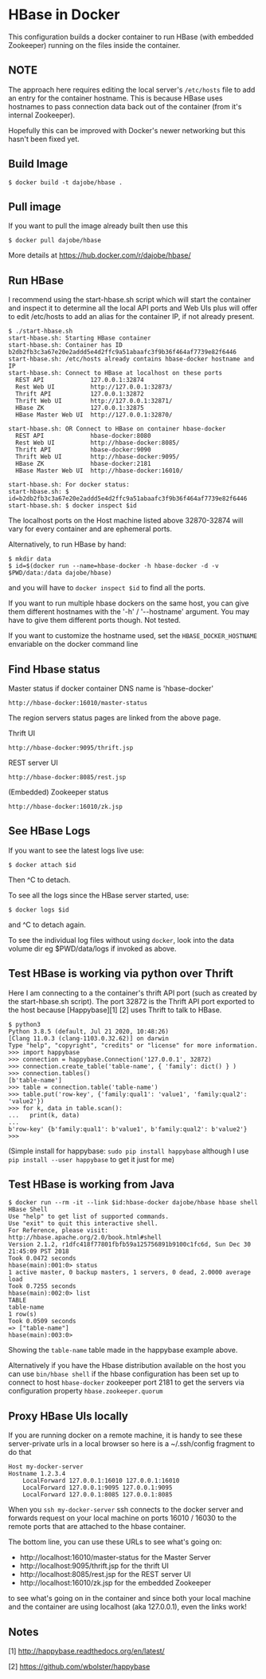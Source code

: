 HBase in Docker
===============

This configuration builds a docker container to run HBase (with
embedded Zookeeper) running on the files inside the container.

NOTE
----

The approach here requires editing the local server's `/etc/hosts`
file to add an entry for the container hostname.  This is because
HBase uses hostnames to pass connection data back out of the
container (from it's internal Zookeeper).

Hopefully this can be improved with Docker's newer networking
but this hasn't been fixed yet.


Build Image
-----------

    $ docker build -t dajobe/hbase .


Pull image
----------

If you want to pull the image already built then use this

    $ docker pull dajobe/hbase

More details at https://hub.docker.com/r/dajobe/hbase/


Run HBase
---------

I recommend using the start-hbase.sh script which will start the
container and inspect it to determine all the local API ports and Web
UIs plus will offer to edit /etc/hosts to add an alias for the
container IP, if not already present.

	$ ./start-hbase.sh
	start-hbase.sh: Starting HBase container
	start-hbase.sh: Container has ID b2db2fb3c3a67e20e2addd5e4d2ffc9a51abaafc3f9b36f464af7739e82f6446
	start-hbase.sh: /etc/hosts already contains hbase-docker hostname and IP
	start-hbase.sh: Connect to HBase at localhost on these ports
	  REST API             127.0.0.1:32874
	  Rest Web UI          http://127.0.0.1:32873/
	  Thrift API           127.0.0.1:32872
	  Thrift Web UI        http://127.0.0.1:32871/
	  HBase ZK             127.0.0.1:32875
	  HBase Master Web UI  http://127.0.0.1:32870/

	start-hbase.sh: OR Connect to HBase on container hbase-docker
	  REST API             hbase-docker:8080
	  Rest Web UI          http://hbase-docker:8085/
	  Thrift API           hbase-docker:9090
	  Thrift Web UI        http://hbase-docker:9095/
	  HBase ZK             hbase-docker:2181
	  HBase Master Web UI  http://hbase-docker:16010/

	start-hbase.sh: For docker status:
	start-hbase.sh: $ id=b2db2fb3c3a67e20e2addd5e4d2ffc9a51abaafc3f9b36f464af7739e82f6446
	start-hbase.sh: $ docker inspect $id

The localhost ports on the Host machine listed above 32870-32874 will
vary for every container and are ephemeral ports.

Alternatively, to run HBase by hand:

    $ mkdir data
    $ id=$(docker run --name=hbase-docker -h hbase-docker -d -v $PWD/data:/data dajobe/hbase)

and you will have to `docker inspect $id` to find all the ports.

If you want to run multiple hbase dockers on the same host, you can
give them different hostnames with the '-h' / '--hostname' argument.
You may have to give them different ports though.  Not tested.

If you want to customize the hostname used, set the
`HBASE_DOCKER_HOSTNAME` envariable on the docker command line


Find Hbase status
-----------------

Master status if docker container DNS name is 'hbase-docker'

    http://hbase-docker:16010/master-status

The region servers status pages are linked from the above page.

Thrift UI

    http://hbase-docker:9095/thrift.jsp

REST server UI

    http://hbase-docker:8085/rest.jsp

(Embedded) Zookeeper status

    http://hbase-docker:16010/zk.jsp


See HBase Logs
--------------

If you want to see the latest logs live use:

    $ docker attach $id

Then ^C to detach.

To see all the logs since the HBase server started, use:

    $ docker logs $id

and ^C to detach again.

To see the individual log files without using `docker`, look into
the data volume dir eg $PWD/data/logs if invoked as above.


Test HBase is working via python over Thrift
--------------------------------------------

Here I am connecting to a the container's thrift API port (such as
created by the start-hbase.sh script).  The port 32872 is the Thrift
API port exported to the host because [Happybase][1] [2] uses Thrift
to talk to HBase.

	$ python3
	Python 3.8.5 (default, Jul 21 2020, 10:48:26)
	[Clang 11.0.3 (clang-1103.0.32.62)] on darwin
	Type "help", "copyright", "credits" or "license" for more information.
	>>> import happybase
	>>> connection = happybase.Connection('127.0.0.1', 32872)
	>>> connection.create_table('table-name', { 'family': dict() } )
	>>> connection.tables()
	[b'table-name']
	>>> table = connection.table('table-name')
	>>> table.put('row-key', {'family:qual1': 'value1', 'family:qual2': 'value2'})
	>>> for k, data in table.scan():
	...   print(k, data)
	...
	b'row-key' {b'family:qual1': b'value1', b'family:qual2': b'value2'}
	>>>

(Simple install for happybase: `sudo pip install happybase` although I
use `pip install --user happybase` to get it just for me)


Test HBase is working from Java
-------------------------------

    $ docker run --rm -it --link $id:hbase-docker dajobe/hbase hbase shell
	HBase Shell
	Use "help" to get list of supported commands.
	Use "exit" to quit this interactive shell.
	For Reference, please visit: http://hbase.apache.org/2.0/book.html#shell
	Version 2.1.2, r1dfc418f77801fbfb59a125756891b9100c1fc6d, Sun Dec 30 21:45:09 PST 2018
	Took 0.0472 seconds
	hbase(main):001:0> status
	1 active master, 0 backup masters, 1 servers, 0 dead, 2.0000 average load
	Took 0.7255 seconds
	hbase(main):002:0> list
	TABLE
	table-name
	1 row(s)
	Took 0.0509 seconds
	=> ["table-name"]
    hbase(main):003:0>

Showing the `table-name` table made in the happybase example above.

Alternatively if you have the Hbase distribution available on the
host you can use `bin/hbase shell` if the hbase configuration has
been set up to connect to host `hbase-docker` zookeeper port 2181 to
get the servers via configuration property `hbase.zookeeper.quorum`



Proxy HBase UIs locally
-----------------------

If you are running docker on a remote machine, it is handy to see
these server-private urls in a local browser so here is a
~/.ssh/config fragment to do that

    Host my-docker-server
    Hostname 1.2.3.4
        LocalForward 127.0.0.1:16010 127.0.0.1:16010
        LocalForward 127.0.0.1:9095 127.0.0.1:9095
        LocalForward 127.0.0.1:8085 127.0.0.1:8085

When you `ssh my-docker-server` ssh connects to the docker server and
forwards request on your local machine on ports 16010 / 16030 to the
remote ports that are attached to the hbase container.

The bottom line, you can use these URLs to see what's going on:

  * http://localhost:16010/master-status for the Master Server
  * http://localhost:9095/thrift.jsp for the thrift UI
  * http://localhost:8085/rest.jsp for the REST server UI
  * http://localhost:16010/zk.jsp for the embedded Zookeeper

to see what's going on in the container and since both your local
machine and the container are using localhost (aka 127.0.0.1), even
the links work!





Notes
-----

[1] http://happybase.readthedocs.org/en/latest/

[2] https://github.com/wbolster/happybase
